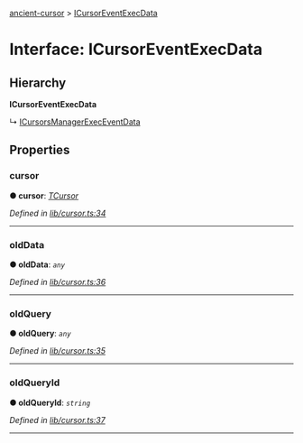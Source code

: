 [ancient-cursor](../README.md) > [ICursorEventExecData](../interfaces/icursoreventexecdata.md)



# Interface: ICursorEventExecData

## Hierarchy

**ICursorEventExecData**

↳  [ICursorsManagerExecEventData](icursorsmanagerexeceventdata.md)









## Properties
<a id="cursor"></a>

###  cursor

**●  cursor**:  *[TCursor](../#tcursor)* 

*Defined in [lib/cursor.ts:34](https://github.com/AncientSouls/Cursor/blob/2cea2ca/src/lib/cursor.ts#L34)*





___

<a id="olddata"></a>

###  oldData

**●  oldData**:  *`any`* 

*Defined in [lib/cursor.ts:36](https://github.com/AncientSouls/Cursor/blob/2cea2ca/src/lib/cursor.ts#L36)*





___

<a id="oldquery"></a>

###  oldQuery

**●  oldQuery**:  *`any`* 

*Defined in [lib/cursor.ts:35](https://github.com/AncientSouls/Cursor/blob/2cea2ca/src/lib/cursor.ts#L35)*





___

<a id="oldqueryid"></a>

###  oldQueryId

**●  oldQueryId**:  *`string`* 

*Defined in [lib/cursor.ts:37](https://github.com/AncientSouls/Cursor/blob/2cea2ca/src/lib/cursor.ts#L37)*





___


